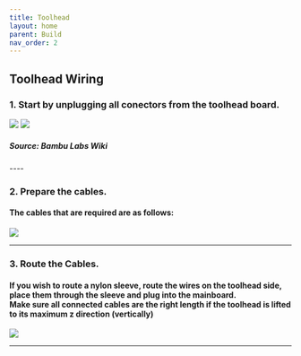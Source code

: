 ```yaml
---
title: Toolhead
layout: home
parent: Build
nav_order: 2
---
```



<h2>Toolhead Wiring</h2>
<h3>1. Start by unplugging all conectors from the toolhead board.</h3>
<image src="Images/Hardware/toolhead_board_removal_1.jpg">
<image src="Images/Hardware/toolhead_board_removal_2.jpg">
<h5>Source: Bambu Labs Wiki</h5>
----


<h3>2. Prepare the cables.</h3>
<h4>The cables that are required are as follows:</h4>
<image src="Images/Toolhead/toolhead_cables.png">



----

<h3>3. Route the Cables.</h3>
<h4>If you wish to route a nylon sleeve, route the wires on the toolhead side, place them through the sleeve and plug into the mainboard.
<br>Make sure all connected cables are the right length if the toolhead is lifted to its maximum z direction (vertically)</h4>
<image src="Images/Toolhead/toolhead_plugging.png">

----
